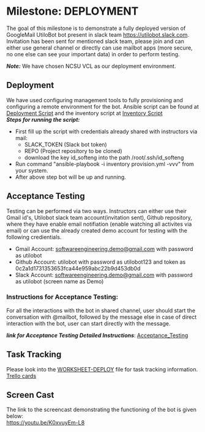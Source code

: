 # Milestone: DEPLOYMENT 
The goal of this milestone is to demonstrate a fully deployed version of GoogleMail UtiloBot bot present in slack team https://utilobot.slack.com. Invitation has been sent for mentioned slack team, please join and can either use general channel or directly can use mailbot apps (more secure, no one else can see your important data) in order to perform testing.   

***Note:*** We have chosen NCSU VCL as our deployment environment.  

## Deployment
We have used configuring management tools to fully provisioning and configuring a remote environment for the bot.
Ansible script can be found at [Deployment Script](https://github.ncsu.edu/magrawa4/CSC510-Project/blob/master/src_deploy/provision.yml) and the inventory script at [Inventory Script](https://github.ncsu.edu/magrawa4/CSC510-Project/blob/master/src_deploy/inventory)<br>
 ***Steps for running the script:***
* First fill up the script with credentials already shared with instructors via mail:
   * SLACK_TOKEN (Slack bot token)
   * REPO (Project repository to be cloned)
   * download the key id_softeng into the path /root/.ssh/id_softeng
* Run command "ansible-playbook -i inventory provision.yml -vvv" from your system.
* After above step bot will be up and running.



## Acceptance Testing
Testing can be performed via two ways. Instructors can either use their Gmail id's, Utilobot slack team account(invitation sent), Github repository, where they have enable email notifiation (enable watching all activites via email) or can use the already created demo account for testing with the following credientials.
  * Gmail Account: softwareengineering.demo@gmail.com with password as utilobot
  * Github Account: utilobot with password as utilobot123 and token as 0c2a1d1731353653fca44e959abc22b9d453db0d
  * Slack Account: softwareengineering.demo@gmail.com with password as utilobot (screen name as Demo)<br>

### Instructions for Acceptance Testing:
For all the interactions with the bot in shared channel, user should start the conversation with @mailbot, followed by the message else in case of direct interaction with the bot, user can start directly with the message.  

***link for Acceptance Testing Detailed Instructions***: 
[Acceptance_Testing](https://github.ncsu.edu/magrawa4/CSC510-Project/blob/master/ACCEPTANCE_TESTING.md)



## Task Tracking
Please look into the [WORKSHEET-DEPLOY](https://github.ncsu.edu/magrawa4/CSC510-Project/blob/master/WORKSHEET-DEPLOY.md) file for task tracking information.  
[Trello cards](https://trello.com/utilobot)



## Screen Cast
The link to the screencast demonstrating the functioning of the bot is given below:  
https://youtu.be/K0xvuyEm-L8
